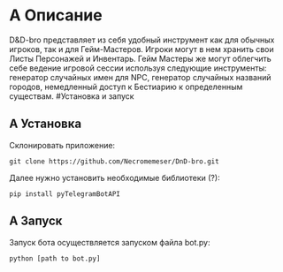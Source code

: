 # A Описание
D&D-bro представляет из себя удобный инструмент как для обычных игроков, так и для Гейм-Мастеров. Игроки могут в нем хранить свои Листы Персонажей и Инвентарь. Гейм Мастеры же могут облегчить себе ведение игровой сессии используя следующие инструменты: генератор случайных имен для NPC, генератор случайных названий городов, немедленный доступ к Бестиарию к определенным существам.
#Установка и запуск
## A Установка
Склонировать приложение:
```
git clone https://github.com/Necromemeser/DnD-bro.git
```
Далее нужно установить необходимые библиотеки (?):
```
pip install pyTelegramBotAPI
```
## A Запуск
Запуск бота осуществляется запуском файла bot.py:
```
python [path to bot.py]
```
